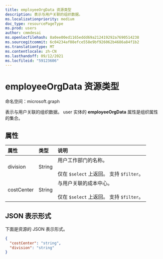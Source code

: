 ```yaml
---
title: employeeOrgData 资源类型
description: 表示与用户关联的组织数据。
ms.localizationpriority: medium
doc_type: resourcePageType
ms.prod: users
author: cmmdesai
ms.openlocfilehash: 8a0ee00ed1165eddd69a212419292a7690514238
ms.sourcegitcommit: 6c04234af08efce558e9bf926062b4686a84f1b2
ms.translationtype: MT
ms.contentlocale: zh-CN
ms.lasthandoff: 09/12/2021
ms.locfileid: "59123606"
---
```

# <a name="employeeorgdata-resource-type"></a>employeeOrgData 资源类型

命名空间：microsoft.graph

表示与用户关联的组织数据。 user 实体的 **employeeOrgData** 属性是组织属性的集合。 [](user.md)

## <a name="properties"></a>属性
| 属性       | 类型    |说明|
|:---------------|:--------|:----------|
| division | String | 用户工作部门的名称。 <br><br>仅在 `$select` 上返回。 支持 `$filter`。 |
| costCenter | String | 与用户关联的成本中心。 <br><br>仅在 `$select` 上返回。 支持 `$filter`。 |

## <a name="json-representation"></a>JSON 表示形式

下面是资源的 JSON 表示形式。

<!-- {
  "blockType": "resource",
  "optionalProperties": [],
  "@odata.type": "microsoft.graph.employeeOrgData"
}-->

```json
{
  "costCenter": "string",
  "division": "string"
}
```

<!-- uuid: 8fcb5dbc-d5aa-4681-8e31-b001d5168d79
2020-10-24 14:57:30 UTC -->
<!--
{
  "type": "#page.annotation",
  "description": "employeeOrgData resource",
  "keywords": "",
  "section": "documentation",
  "tocPath": "",
  "suppressions": []
}
-->
